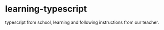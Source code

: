 # learning-typescript
typescript from school, learning and following instructions from our teacher.
